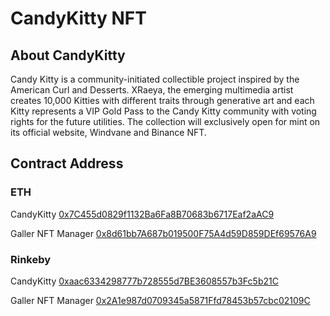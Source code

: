 # CandyKitty NFT

## About CandyKitty
Candy Kitty is a community-initiated collectible project inspired by the American Curl and Desserts. XRaeya, the emerging multimedia artist creates 10,000 Kitties with different traits through generative art and each Kitty represents a VIP Gold Pass to the Candy Kitty community with voting rights for the future utilities. The collection will exclusively open for mint on its official website, Windvane and Binance NFT.


## Contract Address

### ETH
CandyKitty [0x7C455d0829f1132Ba6Fa8B70683b6717Eaf2aAC9](https://etherscan.io/address/0x7c455d0829f1132ba6fa8b70683b6717eaf2aac9)

Galler NFT Manager [0x8d61bb7A687b019500F75A4d59D859DEf69576A9](https://etherscan.io/address/0x8d61bb7A687b019500F75A4d59D859DEf69576A9)


### Rinkeby
CandyKitty [0xaac6334298777b728555d7BE3608557b3Fc5b21C](https://rinkeby.etherscan.io/address/0xaac6334298777b728555d7BE3608557b3Fc5b21C)

Galler NFT Manager [0x2A1e987d0709345a5871Ffd78453b57cbc02109C](https://rinkeby.etherscan.io/address/0x2a1e987d0709345a5871ffd78453b57cbc02109c)
